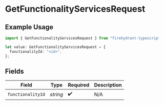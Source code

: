# GetFunctionalityServicesRequest

## Example Usage

```typescript
import { GetFunctionalityServicesRequest } from "firehydrant-typescript-sdk/models/operations";

let value: GetFunctionalityServicesRequest = {
  functionalityId: "<id>",
};
```

## Fields

| Field              | Type               | Required           | Description        |
| ------------------ | ------------------ | ------------------ | ------------------ |
| `functionalityId`  | *string*           | :heavy_check_mark: | N/A                |